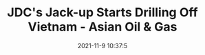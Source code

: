 ---
"title": "JDC's Jack-up Starts Drilling Off Vietnam - Asian Oil & Gas"
"date": "2021-11-9 10:37:5"
"feed_name": "GOOGLENEWSDRILLING"
"feed_website": "https://news.google.com/search?q=drilling%2Bincident&hl=en-US&gl=US&ceid=US:en"
"feed_rss": "https://news.google.com/rss/search?q=drilling%2Bincident&hl=en-US&gl=US&ceid=US:en"
"link": "https://aogdigital.com/news/491932-jdcs-jackup-starts-drilling-off-vietnam"
"source": "{'href': 'https://aogdigital.com', 'title': 'Asian Oil & Gas'}"
"file": "_posts/2021-1-1-861d0b5d128bd7c08f457caf5aefa290ce110840.md"
"accident": "0"
"drilling": "0"
"dead": "0"
"injured": "0"
"arrested": "0"
"place": "unknown place"
"where": "unknown site"
"causes": "unknown"
"place_uri": "unknown place"
---